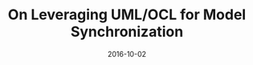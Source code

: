 ---
abstract: ''
authors:
- Robert Bill
- Martin Gogolla
- Manuel Wimmer
date: '2016-10-02'
featured: false
links:
- name: Publik
  url: https://publik.tuwien.ac.at/showentry.php?ID=251188&lang=2
publication_types:
- '1'
publishDate: '2016-10-02'
specifics: null
title: On Leveraging UML/OCL for Model Synchronization
url_pdf: http://www.models-and-evolution.com/2016/?committee%2Fprogram
---
